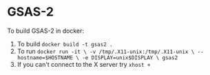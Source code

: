 # GSAS-2

To build GSAS-2 in docker:
 1. To build `docker build -t gsas2 .`
 2. To run ```docker run -it \
       -v /tmp/.X11-unix:/tmp/.X11-unix \
       --hostname=$HOSTNAME \
       -e DISPLAY=unix$DISPLAY \
       gsas2```
 3. If you can't connect to the X server try `xhost +`
